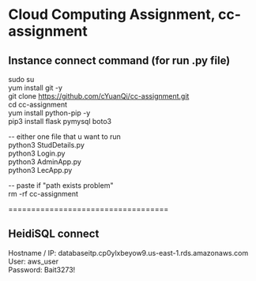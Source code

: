 # Cloud Computing Assignment, cc-assignment

## Instance connect command (for run .py file)
sudo su</br>
yum install git -y</br>
git clone https://github.com/cYuanQi/cc-assignment.git</br>
cd cc-assignment</br>
yum install python-pip -y</br>
pip3 install flask pymysql boto3</br>


-- either one file that u want to run</br>
python3 StudDetails.py</br>
python3 Login.py</br>
python3 AdminApp.py</br>
python3 LecApp.py</br>

-- paste if "path exists problem"</br>
rm -rf cc-assignment</br>

===================================</br>

## HeidiSQL connect
Hostname / IP: databaseitp.cp0ylxbeyow9.us-east-1.rds.amazonaws.com</br>
User: aws_user</br>
Password: Bait3273!</br>


